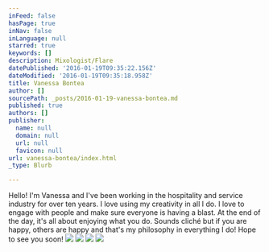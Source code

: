 ```yaml
---
inFeed: false
hasPage: true
inNav: false
inLanguage: null
starred: true
keywords: []
description: Mixologist/Flare
datePublished: '2016-01-19T09:35:22.156Z'
dateModified: '2016-01-19T09:35:18.958Z'
title: Vanessa Bontea
author: []
sourcePath: _posts/2016-01-19-vanessa-bontea.md
published: true
authors: []
publisher:
  name: null
  domain: null
  url: null
  favicon: null
url: vanessa-bontea/index.html
_type: Blurb

---
```

Hello! I'm Vanessa and I've been working in the hospitality and service industry for over ten years. I love using my creativity in all I do. I love to engage with people and make sure everyone is having a blast. At the end of the day, it's all about enjoying what you do. Sounds cliché but if you are happy, others are happy and that's my philosophy in everything I do! Hope to see you soon!
![](https://the-grid-user-content.s3-us-west-2.amazonaws.com/9509b1f7-2bbe-4e71-82b8-dce34f404730.jpg)
![](https://the-grid-user-content.s3-us-west-2.amazonaws.com/7a332b27-5a7a-48e4-a554-7ed1deffef8a.jpg)
![](https://the-grid-user-content.s3-us-west-2.amazonaws.com/1630cd7a-b4e6-41bf-91c7-0d42e3e7e438.jpg)
![](https://the-grid-user-content.s3-us-west-2.amazonaws.com/c9a5c96c-17fd-4e4e-9366-7eddad5ac6bc.PNG)